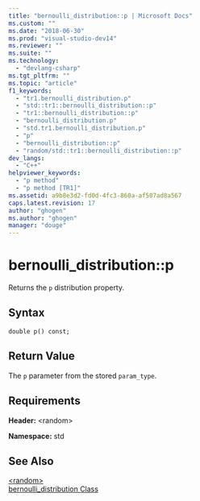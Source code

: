 ```yaml
---
title: "bernoulli_distribution::p | Microsoft Docs"
ms.custom: ""
ms.date: "2018-06-30"
ms.prod: "visual-studio-dev14"
ms.reviewer: ""
ms.suite: ""
ms.technology: 
  - "devlang-csharp"
ms.tgt_pltfrm: ""
ms.topic: "article"
f1_keywords: 
  - "tr1.bernoulli_distribution.p"
  - "std::tr1::bernoulli_distribution::p"
  - "tr1::bernoulli_distribution::p"
  - "bernoulli_distribution.p"
  - "std.tr1.bernoulli_distribution.p"
  - "p"
  - "bernoulli_distribution::p"
  - "random/std::tr1::bernoulli_distribution::p"
dev_langs: 
  - "C++"
helpviewer_keywords: 
  - "p method"
  - "p method [TR1]"
ms.assetid: a9b8e3d2-fd0d-4fc3-860a-af507ad8a567
caps.latest.revision: 17
author: "ghogen"
ms.author: "ghogen"
manager: "douge"
---
```

# bernoulli_distribution::p
Returns the `p` distribution property.  
  
## Syntax  
  
```  
double p() const;  
```  
  
## Return Value  
 The `p` parameter from the stored `param_type`.  
  
## Requirements  
 **Header:** \<random>  
  
 **Namespace:** std  
  
## See Also  
 [\<random>](http://msdn.microsoft.com/library/60afc25c-b162-4811-97c1-1b65398d4c57)   
 [bernoulli_distribution Class](http://msdn.microsoft.com/library/586bcde1-95ca-411a-bf17-4aaf19482f34)